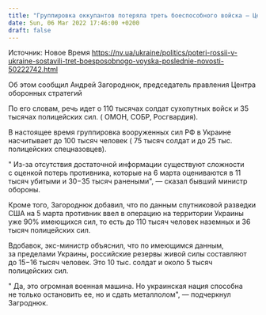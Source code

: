 ```yaml
---
title: "Группировка оккупантов потеряла треть боеспособного войска — Центр оборонных стратегий"
date: Sun, 06 Mar 2022 17:46:00 +0200
draft: false
---
```

Источник: Новое Время https://nv.ua/ukraine/politics/poteri-rossii-v-ukraine-sostavili-tret-boesposobnogo-voyska-poslednie-novosti-50222742.html


Об этом сообщил Андрей Загороднюк, председатель правления Центра оборонных стратегий

 По его словам, речь идет о 110 тысячах солдат сухопутных войск и 35 тысячах полицейских сил. ( ОМОН, СОБР, Росгвардия).

 В настоящее время группировка вооруженных сил РФ в Украине насчитывает до 100 тысяч человек ( 75 тысяч солдат и до 25 тыс. полицейских спецназовцев).

 " Из-за отсутствия достаточной информации существуют сложности с оценкой потерь противника, которые на 6 марта оцениваются в 11 тысяч убитыми и 30−35 тысяч ранеными", — сказал бывший министр обороны.

 Кроме того, Загороднюк добавил, что по данным спутниковой разведки США на 5 марта противник ввел в операцию на территории Украины уже 90% имеющихся сил, то есть до 110 тысяч человек наземных и 36 тысяч полицейских сил.

 Вдобавок, экс-министр объяснил, что по имеющимся данным, за пределами Украины, российские резервы живой силы составляют до 15−16 тысяч человек. Это 10 тыс. солдат и около 5 тысяч полицейских сил.

 " Да, это огромная военная машина. Но украинская нация способна не только остановить ее, но и сдать металлолом", — подчеркнул Загроднюк.
